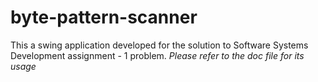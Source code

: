 # byte-pattern-scanner
This a swing application developed for the solution to Software Systems Development assignment - 1 problem.
*Please refer to the doc file for its usage*